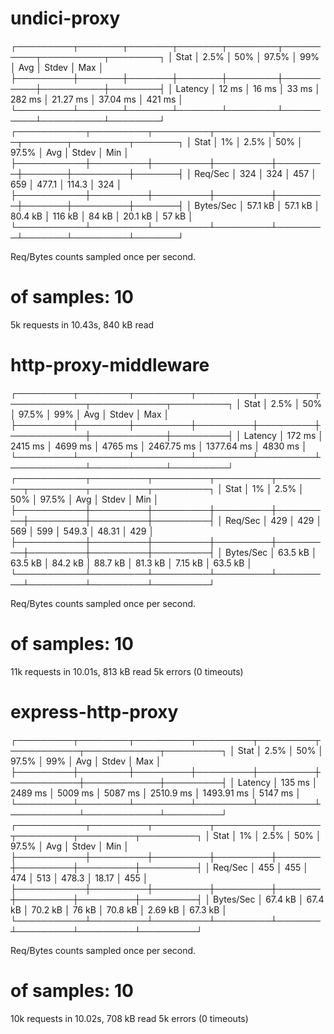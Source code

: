 # undici-proxy

┌─────────┬───────┬───────┬───────┬────────┬──────────┬──────────┬────────┐
│ Stat    │ 2.5%  │ 50%   │ 97.5% │ 99%    │ Avg      │ Stdev    │ Max    │
├─────────┼───────┼───────┼───────┼────────┼──────────┼──────────┼────────┤
│ Latency │ 12 ms │ 16 ms │ 33 ms │ 282 ms │ 21.27 ms │ 37.04 ms │ 421 ms │
└─────────┴───────┴───────┴───────┴────────┴──────────┴──────────┴────────┘
┌───────────┬─────────┬─────────┬─────────┬────────┬───────┬─────────┬───────┐
│ Stat      │ 1%      │ 2.5%    │ 50%     │ 97.5%  │ Avg   │ Stdev   │ Min   │
├───────────┼─────────┼─────────┼─────────┼────────┼───────┼─────────┼───────┤
│ Req/Sec   │ 324     │ 324     │ 457     │ 659    │ 477.1 │ 114.3   │ 324   │
├───────────┼─────────┼─────────┼─────────┼────────┼───────┼─────────┼───────┤
│ Bytes/Sec │ 57.1 kB │ 57.1 kB │ 80.4 kB │ 116 kB │ 84 kB │ 20.1 kB │ 57 kB │
└───────────┴─────────┴─────────┴─────────┴────────┴───────┴─────────┴───────┘

Req/Bytes counts sampled once per second.
# of samples: 10

5k requests in 10.43s, 840 kB read

# http-proxy-middleware

┌─────────┬────────┬─────────┬─────────┬─────────┬────────────┬────────────┬─────────┐
│ Stat    │ 2.5%   │ 50%     │ 97.5%   │ 99%     │ Avg        │ Stdev      │ Max     │
├─────────┼────────┼─────────┼─────────┼─────────┼────────────┼────────────┼─────────┤
│ Latency │ 172 ms │ 2415 ms │ 4699 ms │ 4765 ms │ 2467.75 ms │ 1377.64 ms │ 4830 ms │
└─────────┴────────┴─────────┴─────────┴─────────┴────────────┴────────────┴─────────┘
┌───────────┬─────────┬─────────┬─────────┬─────────┬─────────┬─────────┬─────────┐
│ Stat      │ 1%      │ 2.5%    │ 50%     │ 97.5%   │ Avg     │ Stdev   │ Min     │
├───────────┼─────────┼─────────┼─────────┼─────────┼─────────┼─────────┼─────────┤
│ Req/Sec   │ 429     │ 429     │ 569     │ 599     │ 549.3   │ 48.31   │ 429     │
├───────────┼─────────┼─────────┼─────────┼─────────┼─────────┼─────────┼─────────┤
│ Bytes/Sec │ 63.5 kB │ 63.5 kB │ 84.2 kB │ 88.7 kB │ 81.3 kB │ 7.15 kB │ 63.5 kB │
└───────────┴─────────┴─────────┴─────────┴─────────┴─────────┴─────────┴─────────┘

Req/Bytes counts sampled once per second.
# of samples: 10

11k requests in 10.01s, 813 kB read
5k errors (0 timeouts)

# express-http-proxy

┌─────────┬────────┬─────────┬─────────┬─────────┬───────────┬────────────┬─────────┐
│ Stat    │ 2.5%   │ 50%     │ 97.5%   │ 99%     │ Avg       │ Stdev      │ Max     │
├─────────┼────────┼─────────┼─────────┼─────────┼───────────┼────────────┼─────────┤
│ Latency │ 135 ms │ 2489 ms │ 5009 ms │ 5087 ms │ 2510.9 ms │ 1493.91 ms │ 5147 ms │
└─────────┴────────┴─────────┴─────────┴─────────┴───────────┴────────────┴─────────┘
┌───────────┬─────────┬─────────┬─────────┬───────┬─────────┬─────────┬─────────┐
│ Stat      │ 1%      │ 2.5%    │ 50%     │ 97.5% │ Avg     │ Stdev   │ Min     │
├───────────┼─────────┼─────────┼─────────┼───────┼─────────┼─────────┼─────────┤
│ Req/Sec   │ 455     │ 455     │ 474     │ 513   │ 478.3   │ 18.17   │ 455     │
├───────────┼─────────┼─────────┼─────────┼───────┼─────────┼─────────┼─────────┤
│ Bytes/Sec │ 67.4 kB │ 67.4 kB │ 70.2 kB │ 76 kB │ 70.8 kB │ 2.69 kB │ 67.3 kB │
└───────────┴─────────┴─────────┴─────────┴───────┴─────────┴─────────┴─────────┘

Req/Bytes counts sampled once per second.
# of samples: 10

10k requests in 10.02s, 708 kB read
5k errors (0 timeouts)
